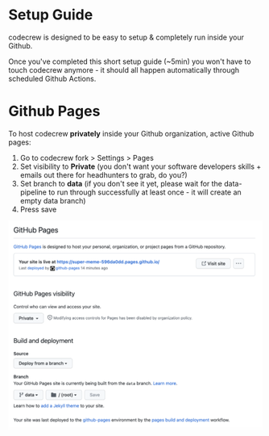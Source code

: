 # Setup Guide
codecrew is designed to be easy to setup & completely run inside your Github.  

Once you've completed this short setup guide (~5min) you won't have to touch codecrew anymore - it should all happen automatically through scheduled Github Actions.  

# Github Pages
To host codecrew **privately** inside your Github organization, active Github pages:
1. Go to codecrew fork > Settings > Pages
2. Set visibility to **Private** (you don't want your software developers skills + emails out there for headhunters to grab, do you?)
3. Set branch to **data** (if you don't see it yet, please wait for the data-pipeline to run through successfully at least once - it will create an empty data branch)
4. Press save

![Screenshot of the correct Github pages settings](GHPagesSetup.png "Github Pages Setup")